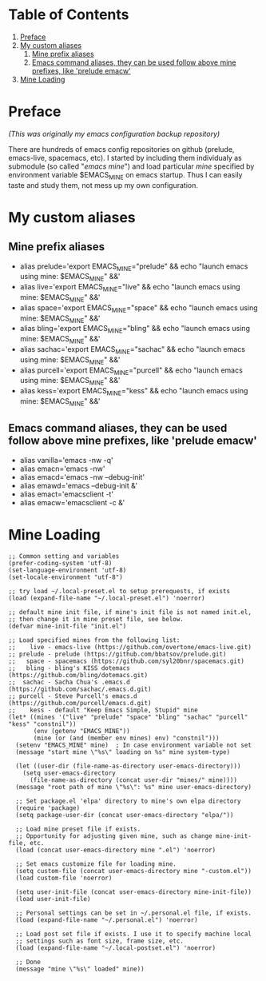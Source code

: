 
# Table of Contents

1.  [Preface](#org633747a)
2.  [My custom aliases](#orgf6213a4)
    1.  [Mine prefix aliases](#orgf0b3178)
    2.  [Emacs command aliases, they can be used follow above mine prefixes, like 'prelude emacw'](#org73c3303)
3.  [Mine Loading](#orgd0caaa1)



<a id="org633747a"></a>

# Preface

*(This was originally my emacs configuration backup repository)*

There are hundreds of emacs config repositories on github (prelude,
emacs-live, spacemacs, etc). I started by including them individualy
as submodule (so called "*emacs mine*") and load particular *mine*
specified by environment variable $EMACS<sub>MINE</sub> on emacs startup. Thus I
can easily taste and study them, not mess up my own configuration.


<a id="orgf6213a4"></a>

# My custom aliases


<a id="orgf0b3178"></a>

## Mine prefix aliases

-   alias prelude='export EMACS<sub>MINE</sub>="prelude" && echo "launch emacs using mine: $EMACS<sub>MINE</sub>" &&'
-   alias live='export EMACS<sub>MINE</sub>="live" && echo "launch emacs using mine: $EMACS<sub>MINE</sub>" &&'
-   alias space='export EMACS<sub>MINE</sub>="space" && echo "launch emacs using mine: $EMACS<sub>MINE</sub>" &&'
-   alias bling='export EMACS<sub>MINE</sub>="bling" && echo "launch emacs using mine: $EMACS<sub>MINE</sub>" &&'
-   alias sachac='export EMACS<sub>MINE</sub>="sachac" && echo "launch emacs using mine: $EMACS<sub>MINE</sub>" &&'
-   alias purcell='export EMACS<sub>MINE</sub>="purcell" && echo "launch emacs using mine: $EMACS<sub>MINE</sub>" &&'
-   alias kess='export EMACS<sub>MINE</sub>="kess" && echo "launch emacs using mine: $EMACS<sub>MINE</sub>" &&'


<a id="org73c3303"></a>

## Emacs command aliases, they can be used follow above mine prefixes, like 'prelude emacw'

-   alias vanilla='emacs -nw -q'
-   alias emacn='emacs -nw'
-   alias emacd='emacs -nw &#x2013;debug-init'
-   alias emawd='emacs &#x2013;debug-init &'
-   alias emact='emacsclient -t'
-   alias emacw='emacsclient -c &'


<a id="orgd0caaa1"></a>

# Mine Loading

    ;; Common setting and variables
    (prefer-coding-system 'utf-8)
    (set-language-environment 'utf-8)
    (set-locale-environment "utf-8")

    ;; try load ~/.local-preset.el to setup prerequests, if exists
    (load (expand-file-name "~/.local-preset.el") 'noerror)

    ;; default mine init file, if mine's init file is not named init.el,
    ;; then change it in mine preset file, see below.
    (defvar mine-init-file "init.el")

    ;; Load specified mines from the following list:
    ;;    live - emacs-live (https://github.com/overtone/emacs-live.git)
    ;; prelude - prelude (https://github.com/bbatsov/prelude.git)
    ;;   space - spacemacs (https://github.com/syl20bnr/spacemacs.git)
    ;;   bling - bling's KISS dotemacs (https://github.com/bling/dotemacs.git)
    ;;  sachac - Sacha Chua's .emacs.d (https://github.com/sachac/.emacs.d.git)
    ;; purcell - Steve Purcell's emacs.d (https://github.com/purcell/emacs.d.git)
    ;;    kess - default "Keep Emacs Simple, Stupid" mine
    (let* ((mines '("live" "prelude" "space" "bling" "sachac" "purcell" "kess" "constnil"))
           (env (getenv "EMACS_MINE"))
           (mine (or (and (member env mines) env) "constnil")))
      (setenv "EMACS_MINE" mine)  ; In case environment variable not set
      (message "start mine \"%s\" loading on %s" mine system-type)

      (let ((user-dir (file-name-as-directory user-emacs-directory)))
        (setq user-emacs-directory
    	  (file-name-as-directory (concat user-dir "mines/" mine))))
      (message "root path of mine \"%s\": %s" mine user-emacs-directory)

      ;; Set package.el 'elpa' directory to mine's own elpa directory
      (require 'package)
      (setq package-user-dir (concat user-emacs-directory "elpa/"))

      ;; Load mine preset file if exists.
      ;; Opportunity for adjusting given mine, such as change mine-init-file, etc.
      (load (concat user-emacs-directory mine ".el") 'noerror)

      ;; Set emacs customize file for loading mine.
      (setq custom-file (concat user-emacs-directory mine "-custom.el"))
      (load custom-file 'noerror)

      (setq user-init-file (concat user-emacs-directory mine-init-file))
      (load user-init-file)

      ;; Personal settings can be set in ~/.personal.el file, if exists.
      (load (expand-file-name "~/.personal.el") 'noerror)

      ;; Load post set file if exists. I use it to specify machine local
      ;; settings such as font size, frame size, etc.
      (load (expand-file-name "~/.local-postset.el") 'noerror)

      ;; Done
      (message "mine \"%s\" loaded" mine))
